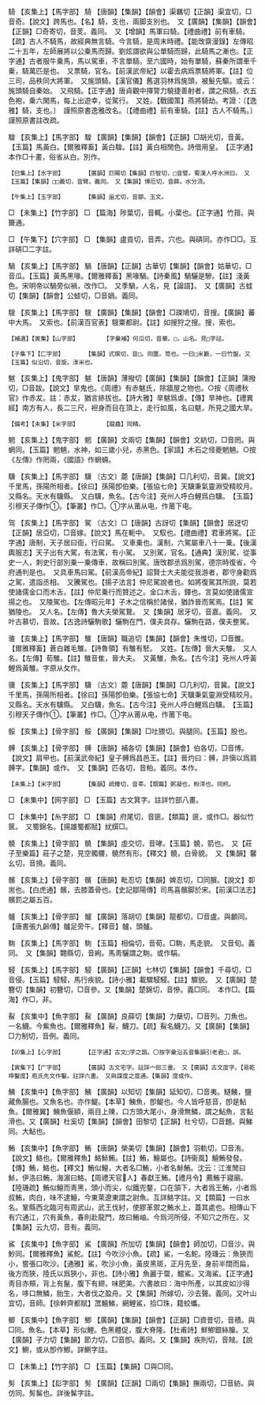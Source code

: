 <!-- { "loadSidebar": true } -->
騎	【亥集上】【馬字部】	騎	【唐韻】【集韻】【韻會】渠羈切【正韻】渠宜切，□音奇。【說文】跨馬也。【名】騎，支也，兩脚支別也。　又【廣韻】【集韻】【韻會】【正韻】□奇寄切，音芰。義同。　又【增韻】馬軍曰騎。【禮曲禮】前有車騎。【疏】古人不騎馬，故經典無言騎。今言騎，是周末時禮。【能攺齋漫錄】左傳昭二十五年，左師展將以公乗馬而歸。劉炫謂欲與公單騎而歸，此騎馬之漸也。【正字通】古者服牛乗馬，馬以駕車，不言單騎。至六國時，始有單騎，蘇秦所謂車千乗，騎萬匹是也。　又票騎，官名。【前漢武帝紀】以霍去病爲票騎將軍。【註】位三司，品秩同大將軍。　又旄頭騎。【漢官儀】舊選羽林爲旄頭，被髮先驅。或云：旄頭騎自秦始。　又飛騎。【正字通】唐貞觀中擇膂力驍捷善射者，謂之飛騎。衣五色袍，乗六閑馬，每上出遊幸，從駕行。　又姓。【戰國策】燕將騎劫。考證：〔【逸雅】騎，支也。〕　謹照原書逸雅改名。〔【禮曲禮】前有車騎。【註】古人不騎馬。〕　謹照原書註改疏。 

騜	【亥集上】【馬字部】	騜	【廣韻】【集韻】【韻會】【正韻】□胡光切，音黃。【玉篇】馬黃白。【爾雅釋畜】黃白騜。【註】黃白相閒色。詩借用皇。　【正字通】本作□十畫，俗省从白。別作。

	【巳集上】【水字部】		【廣韻】匹賜切【集韻】匹智切，□音譬。蜀漢人呼水洲曰。　又【玉篇】【集韻】□□義切，音臂。義同。　又【集韻】博厄切，音薛。水分流。

	【午集上】【玉字部】		【集韻】甾尤切，音鄒。玉文。

□	【未集上】【竹字部】	□	【篇海】陟葉切，音輒。小葉也。【正字通】竹箝。與籋通。

□	【午集下】【穴字部】	□	【集韻】盧貢切，音弄。穴也。與硦同。亦作□□。互詳硦□二字註。

騧	【亥集上】【馬字部】	騧	【唐韻】【正韻】古華切【集韻】【韻會】姑華切，□音瓜。【玉篇】黃馬黑喙。【爾雅釋畜】黑喙騧。【詩秦風】騧驪是驂。【註】淺黃色。宋明帝以騧旁似禍，改作□。　又季騧，人名，見【論語】。　又【廣韻】古蛙切【集韻】【韻會】公蛙切，□音媧。義同。

騪	【亥集上】【馬字部】	騪	【廣韻】【集韻】【韻會】□疎鳩切，音搜。【廣韻】蕃中大馬。　又索也。【前漢百官表】騪粟都尉。【註】如搜狩之搜。搜，索也。

	【補遺】【寅集】【山字部】		【字彙補】何瓜切，音華。□，山名。見□字註。

	【子集下】【匚字部】		【集韻】式撰切，音□。同匴。笥也。一曰□米籔，一曰竹盤。又【玉篇】似沿切，音旋。淥米也。

魃	【亥集上】【鬼字部】	魃	【唐韻】薄撥切【廣韻】【集韻】【韻會】【正韻】蒲撥切，□音跋。【說文】旱鬼也。《周禮》有赤魃氏，除牆屋之物也。○按《周禮秋官》作赤犮。註：赤犮，猶言捇拔也。【詩大雅】旱魃爲虐。【傳】旱神也。【禮異經】南方有人，長二三尺，袒身而目在頂上，走行如風，名曰魃，所見之國大旱。

	【備考】【未集】【米字部】		【龍龕】同精。

魍	【亥集上】【鬼字部】	魍	【廣韻】文兩切【集韻】【韻會】文紡切，□音罔。與蝄同。【玉篇】魍魎，水神，如三歲小兒，赤黑色。【家語】木石之怪夔魍魎。○按《左傳》作罔兩，《國語》作蝄蜽。

驥	【亥集上】【馬字部】	驥	〔古文〕蘎【唐韻】【集韻】□几利切，音冀。【說文】千里馬，孫陽所相者。【徐曰】孫陽卽伯樂。【張協七命】天驥秉氣靈淵受精皎月。　又縣名。天水有驥縣。　又白驥，魚名。【古今注】兗州人呼白鯉爲白驥。　【玉篇】引穆天子傳作①。【筆叢】作□。①字从莆从电，作莆下电。

驾	【亥集上】【馬字部】	駕	〔古文〕□【唐韻】古訝切【集韻】【韻會】居迓切【正韻】居亞切，□音嫁。【說文】馬在軛中。　又馭也。【禮曲禮】君車將駕。【正字通】唐制，天子居曰衙，行曰駕。　又車乗也。漢制，六駕屬車八十一乗。【後漢輿服志】天子出有大駕，有法駕，有小駕。　又別駕，官名。【通典】漢別駕，從事史一人，刺史行部別乗一乗傳車，故稱曰別駕。唐攺郡丞爲別駕，德宗時復省，今府通判是也。　又具車馬曰駕。【前漢高帝紀】詔賢士大夫能從我游者，郡守身勸爲之駕，遣詣丞相。　又騰駕也。【揚子法言】仲尼駕說者也。如將復駕其所說，莫若使諸儒金口而木舌。【註】仲尼乗行而贊述之。金口木舌，鐸也。言莫如使諸儒宣揚之也。　又陵駕也。【左傳昭元年】子木之信稱於諸侯，猶詐晉而駕焉。【註】駕猶陵也。　又人名。【左傳】魯大夫榮駕鵞。　又【集韻】居牙切，音嘉。義同。　又叶古慕切，音故。【古逸詩驪駒歌】驪駒在門，僕夫具存。驪駒在路，僕夫整駕。

骓	【亥集上】【馬字部】	騅	【唐韻】職追切【集韻】【韻會】朱惟切，□音錐。【爾雅釋畜】蒼白雜毛騅。【詩魯領】有騅有駓。　又姓。【左傳】晉大夫騅。　又人名。【左傳】荀騅。【註】騅音隹，晉大夫。　又黃騅，魚名。【古今注】兗州人呼黃鯉爲黃騅。字原从攵作。

骥	【亥集上】【馬字部】	驥	〔古文〕蘎【唐韻】【集韻】□几利切，音冀。【說文】千里馬，孫陽所相者。【徐曰】孫陽卽伯樂。【張協七命】天驥秉氣靈淵受精皎月。　又縣名。天水有驥縣。　又白驥，魚名。【古今注】兗州人呼白鯉爲白驥。　【玉篇】引穆天子傳作①。【筆叢】作□。①字从莆从电，作莆下电。

骽	【亥集上】【骨字部】	骽	【廣韻】【集韻】□吐猥切。與腿同。【玉篇】股也。

髆	【亥集上】【骨字部】	髆	【唐韻】補各切【集韻】【韻會】伯各切，□音博。【說文】肩甲也。【前漢武帝紀】皇子髆爲昌邑王。【註】晉灼曰：髆，許愼以爲肩髆字。【集韻】或作。　又【集韻】匹各切，音粕。義同。本作。

	【未集上】【米字部】		【集韻】疏臻切，音莘。【類篇】粥凝也，粉滓也。同籸。

□	【未集中】【网字部】	□	【玉篇】古文箕字。註詳竹部八畫。

□	【未集中】【糸字部】	□	【集韻】府尾切，音匪。【類篇】匪，或作□。器似竹篋。　又蜀錦名。【揚雄蜀都賦】紌繏□。

髐	【亥集上】【骨字部】	髐	【集韻】虛交切，音哮。【玉篇】髐，箭也。　又【莊子至樂篇】莊子之楚，見空髑髏，髐然有形。【釋文】髐，白骨貌。　又【集韻】馨幺切，音撓。義同。

髕	【亥集上】【骨字部】	髕	【唐韻】毗忍切【集韻】婢忍切，□同臏。【說文】厀耑也。【白虎通】髕，去膝蓋骨也。【史記鄒陽傳】司馬喜髕脚於宋。【前漢□法志】髕罰之屬五百。

髗	【亥集上】【骨字部】	髗	【廣韻】落胡切【集韻】龍都切，□音盧。與顱同。【唐書張九齡傳】髗足旁午。【釋音】髗，頭髗。

駨	【亥集上】【馬字部】	駨	【玉篇】相倫切，音荀。□駨，馬走貌。　又音旬。義同。　又【集韻】翾縣切，音絢。馬靑驪謂之駨。或作駽。

駸	【亥集上】【馬字部】	駸	【廣韻】【正韻】七林切【集韻】【韻會】千尋切，□音侵。【玉篇】駸駸，馬行疾貌。【詩小雅】載驟駸駸。【註】驟貌。　又【廣韻】楚簪切【集韻】初簪切，□音參。又【集韻】楚錦切，音慘。義□同。　本作□。【篇海】作□，非。

鮤	【亥集中】【魚字部】	鮤	【廣韻】良薛切【集韻】力蘖切，□音列。刀魚也。一名鱴。今鮆魚也。【爾雅釋魚】鮤，鱴刀。【疏】鮤名鱴刀。又【廣韻】【集韻】□力制切，音例。義同。

	【卯集上】【心字部】		【正字通】古文□字之譌。〇按字彙沿五音集韻引老君□，誤。

	【寅集下】【广字部】		【廣韻】古文宅字。註詳宀部三畫。　又【廣韻】古文度字。【易乾坤鑿度】庖氏先文作鑿。註詳六畫。　又與謀度之度通。【集韻】度或作。

鮧	【亥集中】【魚字部】	鮧	【廣韻】以知切【集韻】延知切，□音夷。鱁鮧，鹽藏魚腸也。又魚名也。亦作鯷。【本草】鮧魚，卽鯷也。今人皆呼慈音，卽是鮎魚。【爾雅翼】鮧魚偃額，兩目上陳，口方頭大尾小，身滑無鱗，謂之鮎魚，言黏滑也。又【廣韻】杜奚切【集韻】【韻會】田黎切【正韻】杜兮切，□音題。與鮷同。大鮎也。

鮪	【亥集中】【魚字部】	鮪	【唐韻】榮美切【集韻】【韻會】羽軌切，□音洧。【說文】鮥也。【爾雅釋魚】鮥鮛鮪。【註】鮪，鱣屬也。【詩衞風】鱣鮪發發。【傳】鮪，鮥也。【釋文】鮪似鱣，大者名□鮪，小者名鮛鮪。沈云：江淮閒曰鮛，伊洛曰鮪，海濵曰鮥。【周禮天官人】春獻王鮪。【禮月令】薦鮪于寢廟。【陸璣疏】鮪似鱣而靑黑，頭小而尖，似鐵兜鍪，口在頷下，大者爲王鮪，小者爲叔鮪，肉白，味不逮鱣，今東萊遼東謂之尉魚。互詳鮥字註。又【類篇】一曰水名。鞏縣西北臨河有周武山，武王伐紂，使膠革禦之鮪水上，蓋其處也。相傳山下有穴通江，穴有黃魚，春則赴龍門，故曰鮪岫。今爲河所侵，不知穴之所在。又【集韻】云九切，音有。義同。

鯊	【亥集中】【魚字部】	鯊	【廣韻】所加切【集韻】【韻會】師加切，□音沙。與魦同。【爾雅釋魚】鯊鮀。【註】今吹沙小魚。【疏】鯊，一名鮀。陸璣云：魚狹而小，嘗張口吹沙。【通雅】鯊，吹沙小魚，黃皮黑斑，正月先至，身前半闊而扁，後方而狹，陸氏以爲狹小，非也。【詩小雅】魚麗于罶，鱨鯊。又海鯊。【正字通】靑目赤頰，背上有鬣，腹下有翅，味肥美。六書故曰：海中所產，以其皮如沙得名，哆口無鱗，胎生，大者伐之盈舟。又【集韻】所嫁切，沙去聲。義同。又叶山宜切，音師。【徐幹齊都賦】罛鱣鮷，網鯉鯊，拾□珠，籍蛟蠵。

鲫	【亥集中】【魚字部】	鯽	【廣韻】【集韻】【韻會】【正韻】□資昔切，音積。與□同。魚名。【本草】形似鯉。色黑體促，腹大脊隆。【杜甫詩】鮮鯽銀絲膾。又【廣韻】子力切【集韻】節力切，□音卽。義同。又【集韻】疾則切，音賊。【說文】鰂，或从卽作鯽。詳鰂字註。

□	【未集上】【竹字部】	□	【玉篇】【集韻】□與□同。

髣	【亥集上】【髟字部】	髣	【廣韻】【正韻】□兩切【集韻】撫兩切，□音紡。與仿同。髣髴也。詳後髴字註。

